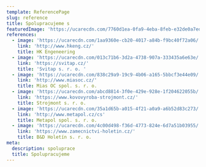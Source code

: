 ```yaml
---
template: ReferencePage
slug: reference
title: Spolupracujeme s
featuredImage: 'https://ucarecdn.com/7760d1ea-0fa9-4eba-8feb-e32de0a7ed4a/'
references:
  - image: 'https://ucarecdn.com/1aa9360e-cb20-4017-a84b-f9bc40f72a06/'
    link: 'http://www.hkeng.cz/'
    title: HK Engeneering
  - image: 'https://ucarecdn.com/013c71b6-3d2a-4738-907a-333435a6e63e/'
    link: 'https://svitap.cz/'
    title: 'Svitap s. r. o. '
  - image: 'https://ucarecdn.com/838c29a9-19c9-4b06-a165-5bbcf3e44e09/'
    link: 'http://www.miasoc.cz/'
    title: Mias OC spol. s. r. o.
  - image: 'https://ucarecdn.com/abcd8814-3f0e-429e-928e-1f204622055b/'
    link: 'https://www.kovovyroba-strojmont.cz/'
    title: Strojmont s. r. o.
  - image: 'https://ucarecdn.com/35a1d65b-a015-4f21-a0a9-a6b52d83c273/'
    link: 'http://www.metapol.cz/cs'
    title: Metapol spol. s. r. o.
  - image: 'https://ucarecdn.com/4c00d498-f36d-4773-824e-6d7a51b03955/'
    link: 'https://www.zamecnictvi-holetin.cz/'
    title: B&D Holetín s. r. o.
meta:
  description: spoluprace
  title: Spolupracujeme
---
```



